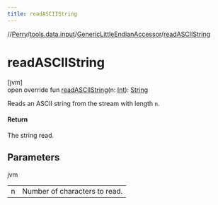```yaml
---
title: readASCIIString
---
```

//[Perry](../../../index.html)/[tools.data.input](../index.html)/[GenericLittleEndianAccessor](index.html)/[readASCIIString](read-a-s-c-i-i-string.html)



# readASCIIString



[jvm]\
open override fun [readASCIIString](read-a-s-c-i-i-string.html)(n: [Int](https://kotlinlang.org/api/latest/jvm/stdlib/kotlin/-int/index.html)): [String](https://kotlinlang.org/api/latest/jvm/stdlib/kotlin/-string/index.html)



Reads an ASCII string from the stream with length <code>n</code>.



#### Return



The string read.



## Parameters


jvm

| | |
|---|---|
| n | Number of characters to read. |




